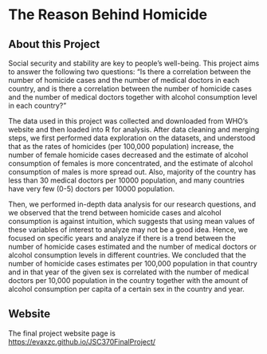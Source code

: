 # The Reason Behind Homicide

## About this Project
Social security and stability are key to people’s well-being. This project aims to answer the following two questions: “Is there a correlation between the number of homicide cases and the number of medical doctors in each country, and is there a correlation between the number of homicide cases and the number of medical doctors together with alcohol consumption level in each country?” 

The data used in this project was collected and downloaded from WHO’s website and then loaded into R for analysis. After data cleaning and merging steps, we first performed data exploration on the datasets, and understood that as the rates of homicides (per 100,000 population) increase, the number of female homicide cases decreased and the estimate of alcohol consumption of females is more concentrated, and the estimate of alcohol consumption of males is more spread out. Also, majority of the country has less than 30 medical doctors per 10000 population, and many countries have very few (0-5) doctors per 10000 population. 

Then, we performed in-depth data analysis for our research questions, and we observed that the trend between homicide cases and alcohol consumption is against intuition, which suggests that using mean values of these variables of interest to analyze may not be a good idea. Hence, we focused on specific years and analyze if there is a trend between the number of homicide cases estimated and the number of medical doctors or alcohol consumption levels in different countries. We concluded that the number of homicide cases estimates per 100,000 population in that country and in that year of the given sex is correlated with the number of medical doctors per 10,000 population in the country together with the amount of alcohol consumption per capita of a certain sex in the country and year.

## Website
The final project website page is https://evaxzc.github.io/JSC370FinalProject/
